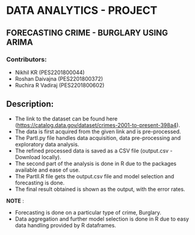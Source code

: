 # DATA ANALYTICS - PROJECT

## FORECASTING CRIME - BURGLARY USING ARIMA 

### Contributors: 
- Nikhil KR (PES2201800044)
- Roshan Daivajna (PES2201800372)
- Ruchira R Vadiraj (PES2201800602)

## Description:
- The link to the dataset can be found here (https://catalog.data.gov/dataset/crimes-2001-to-present-398a4).
- The data is first acquired from the given link and is pre-processed.
- The PartI.py file handles data acquisition, data pre-processing and exploratory data analysis.
- The refined processed data is saved as a CSV file (output.csv - Download locally).
- The second part of the analysis is done in R due to the packages available and ease of use.
- The PartII.R file gets the output.csv file and model selection and forecasting is done.
- The final result obtained is shown as the output, with the error rates.

**NOTE** : 
- Forecasting is done on a particular type of crime, Burglary.
- Data aggregation and further model selection is done in R due to easy data handling provided by R dataframes.